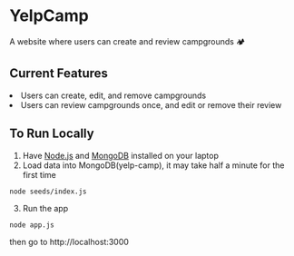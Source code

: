 # YelpCamp
A website where users can create and review campgrounds 🏕

## Current Features
<li>Users can create, edit, and remove campgrounds</li>
<li>Users can review campgrounds once, and edit or remove their review</li>

## To Run Locally
1. Have [Node.js](https://nodejs.org/en/download/) and [MongoDB](https://www.mongodb.com/try/download/community) installed on your laptop
2. Load data into MongoDB(yelp-camp), it may take half a minute for the first time
```
node seeds/index.js
```

3. Run the app
```
node app.js
```
then go to http://localhost:3000
